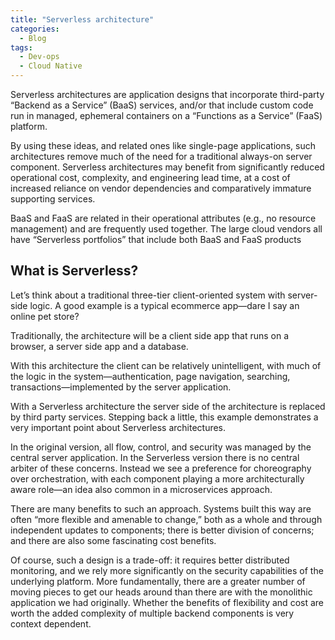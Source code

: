 ```yaml
---
title: "Serverless architecture"
categories:
  - Blog
tags:
  - Dev-ops
  - Cloud Native
---
```


Serverless architectures are application designs that incorporate third-party “Backend as a Service” (BaaS) services, and/or that include custom code run in managed, ephemeral containers on a “Functions as a Service” (FaaS) platform.

By using these ideas, and related ones like single-page applications, such architectures remove much of the need for a traditional always-on server component. Serverless architectures may benefit from significantly reduced operational cost, complexity, and engineering lead time, at a cost of increased reliance on vendor dependencies and comparatively immature supporting services. 

BaaS and FaaS are related in their operational attributes (e.g., no resource management) and are frequently used together. The large cloud vendors all have “Serverless portfolios” that include both BaaS and FaaS products

<h2>What is Serverless?</h2>

Let’s think about a traditional three-tier client-oriented system with server-side logic. A good example is a typical ecommerce app—dare I say an online pet store?

Traditionally, the architecture will be a client side app that runs on a browser, a server side app and a database.

With this architecture the client can be relatively unintelligent, with much of the logic in the system—authentication, page navigation, searching, transactions—implemented by the server application.

With a Serverless architecture the server side of the architecture is replaced by third party services. Stepping back a little, this example demonstrates a very important point about Serverless architectures.

In the original version, all flow, control, and security was managed by the central server application. In the Serverless version there is no central arbiter of these concerns. Instead we see a preference for choreography over orchestration, with each component playing a more architecturally aware role—an idea also common in a microservices approach.

There are many benefits to such an approach. Systems built this way are often “more flexible and amenable to change,” both as a whole and through independent updates to components; there is better division of concerns; and there are also some fascinating cost benefits.

Of course, such a design is a trade-off: it requires better distributed monitoring, and we rely more significantly on the security capabilities of the underlying platform. More fundamentally, there are a greater number of moving pieces to get our heads around than there are with the monolithic application we had originally. Whether the benefits of flexibility and cost are worth the added complexity of multiple backend components is very context dependent.

